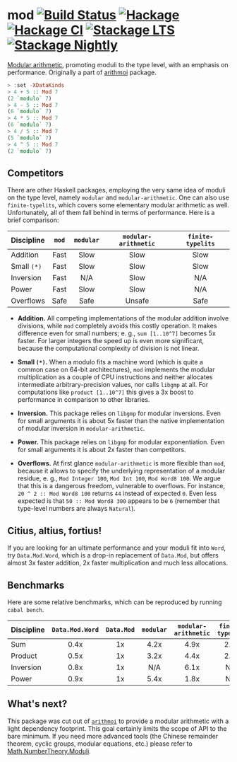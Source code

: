 # mod [![Build Status](https://travis-ci.org/Bodigrim/mod.svg)](https://travis-ci.org/Bodigrim/mod) [![Hackage](http://img.shields.io/hackage/v/mod.svg)](https://hackage.haskell.org/package/mod) [![Hackage CI](https://matrix.hackage.haskell.org/api/v2/packages/mod/badge)](https://matrix.hackage.haskell.org/package/mod) [![Stackage LTS](http://stackage.org/package/mod/badge/lts)](http://stackage.org/lts/package/mod) [![Stackage Nightly](http://stackage.org/package/mod/badge/nightly)](http://stackage.org/nightly/package/mod)

[Modular arithmetic](https://en.wikipedia.org/wiki/Modular_arithmetic),
promoting moduli to the type level, with an emphasis on performance.
Originally a part of [arithmoi](https://hackage.haskell.org/package/arithmoi) package.

```haskell
> :set -XDataKinds
> 4 + 5 :: Mod 7
(2 `modulo` 7)
> 4 - 5 :: Mod 7
(6 `modulo` 7)
> 4 * 5 :: Mod 7
(6 `modulo` 7)
> 4 / 5 :: Mod 7
(5 `modulo` 7)
> 4 ^ 5 :: Mod 7
(2 `modulo` 7)
```

## Competitors

There are other Haskell packages, employing the very same idea of moduli on the type level,
namely `modular` and `modular-arithmetic`. One can also use `finite-typelits`,
which covers some elementary modular arithmetic as well.
Unfortunately, all of them fall behind
in terms of performance. Here is a brief comparison:

| Discipline  | `mod`  | `modular` | `modular-arithmetic` | `finite-typelits`
| :---------- | :----: | :-------: | :------------------: | :---------------:
| Addition    | Fast   | Slow      | Slow                 | Slow
| Small `(*)` | Fast   | Slow      | Slow                 | Slow
| Inversion   | Fast   | N/A       | Slow                 | N/A
| Power       | Fast   | Slow      | Slow                 | N/A
| Overflows   | Safe   | Safe      | Unsafe               | Safe

* __Addition.__
  All competing implementations of
  the modular addition involve divisions, while `mod` completely avoids
  this costly operation. It makes difference even for small numbers;
  e. g., `sum [1..10^7]` becomes 5x faster. For larger integers the speed up
  is even more significant, because the computational complexity of division is not linear.

* __Small `(*)`.__
  When a modulo fits a machine word (which is quite a common case on 64-bit architectures),
  `mod` implements the modular multiplication as a couple of CPU instructions
  and neither allocates intermediate arbitrary-precision values,
  nor calls `libgmp` at all. For computations like `product [1..10^7]`
  this gives a 3x boost to performance
  in comparison to other libraries.

* __Inversion.__
  This package relies on `libgmp` for modular inversions.
  Even for small arguments it is about 5x faster than
  the native implementation of modular inversion
  in `modular-arithmetic`.

* __Power.__
  This package relies on `libgmp` for modular exponentiation.
  Even for small arguments it is about 2x faster than competitors.

* __Overflows.__
  At first glance `modular-arithmetic` is more flexible than `mod`,
  because it allows to specify the underlying representation of a modular residue,
  e. g., `Mod Integer 100`, `Mod Int 100`, `Mod Word8 100`. We argue that this is
  a dangerous freedom, vulnerable to overflows.
  For instance, `20 ^ 2 :: Mod Word8 100` returns `44` instead of expected `0`.
  Even less expected is that `50 :: Mod Word8 300` appears to be `6`
  (remember that type-level numbers are always `Natural`).

## Citius, altius, fortius!

If you are looking for an ultimate performance
and your moduli fit into `Word`,
try `Data.Mod.Word`,
which is a drop-in replacement of `Data.Mod`,
but offers almost 3x faster addition,
2x faster multiplication and much less allocations.

## Benchmarks

Here are some relative benchmarks,
which can be reproduced by running `cabal bench`.

| Discipline  | `Data.Mod.Word`  | `Data.Mod`  | `modular` | `modular-arithmetic` | `finite-typelits`
| :---------- | :--------------: | :---------: | :-------: | :------------------: | :---------------:
| Sum         |   0.4x           |    1x       |  4.2x     |      4.9x            |  2.9x
| Product     |   0.5x           |    1x       |  3.2x     |      4.4x            |  2.8x
| Inversion   |   0.8x           |    1x       |  N/A      |      6.1x            |  N/A
| Power       |   0.9x           |    1x       |  5.4x     |      1.8x            |  N/A

## What's next?

This package was cut out of [`arithmoi`](https://hackage.haskell.org/package/arithmoi)
to provide a modular arithmetic
with a light dependency footprint. This goal certainly limits the scope of API
to the bare minimum. If you need more advanced tools
(the Chinese remainder theorem, cyclic groups, modular equations, etc.)
please refer to [Math.NumberTheory.Moduli](https://hackage.haskell.org/package/arithmoi/docs/Math-NumberTheory-Moduli.html).
